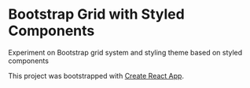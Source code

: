 # Bootstrap Grid with Styled Components
Experiment on Bootstrap grid system and styling theme based on styled components


This project was bootstrapped with [Create React App](https://github.com/facebook/create-react-app).
